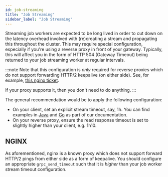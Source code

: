 ```yaml
---
id: job-streaming
title: "Job Streaming"
sidebar_label: "Job Streaming"
---
```


Streaming job workers are expected to be long lived in order to cut down on the latency overhead involved with (re)creating a stream and propagating this throughout the cluster. This may require special configuration, especially if you're using a reverse proxy in front of your gateway. Typically, this will affect you in the form of HTTP 504 (Gateway Timeout) being returned to your job streaming worker at regular intervals.

:::note
Note that this configuration is _only_ required for reverse proxies which do not support forwarding HTTP/2 keepalive (on either side). See, for example, [this nginx ticket](https://trac.nginx.org/nginx/ticket/1887).

If your proxy supports it, then you don't need to do anything.
:::

The general recommendation would be to apply the following configuration:

- On your client, set an explicit stream timeout, say, 1h. You can find examples in [Java](../../../api-tools/java-client/job-worker) and [Go](../../../api-tools/go-client/job-worker) as part of our documentation.
- On your reverse proxy, ensure the read response timeout is set to slightly higher than your client, e.g. 1h10.

## NGINX

As aforementioned, nginx is a known proxy which does not support forward HTTP/2 pings from either side as a form of keepalive. You should configure an appropriate `grpc_send_timeout` such that it is _higher_ than your job worker stream timeout configuration.

